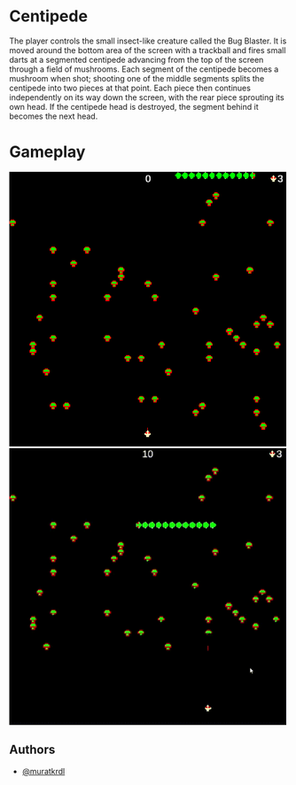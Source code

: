 
# Centipede

The player controls the small insect-like creature called the Bug Blaster. It is moved around the bottom area of the screen with a trackball and fires small darts at a segmented centipede advancing from the top of the screen through a field of mushrooms. Each segment of the centipede becomes a mushroom when shot; shooting one of the middle segments splits the centipede into two pieces at that point. Each piece then continues independently on its way down the screen, with the rear piece sprouting its own head. If the centipede head is destroyed, the segment behind it becomes the next head. 


# Gameplay

<img src="https://github.com/muratkrdl/Centipede/blob/main/Centipede.png" width="500">

<img src="https://github.com/muratkrdl/Centipede/blob/main/Centipede%20Gameplay.gif" width="500">


## Authors

- [@muratkrdl](https://github.com/muratkrdl)

